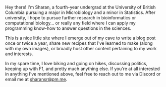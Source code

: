 Hey there! I'm Sharan, a fourth-year undergrad at the University of British Columbia pursuing a major in Microbiology and a minor in Statistics. After university, I hope to pursue further research in bioinformatics or computational biology... or really any field where I can apply my programming know-how to answer questions in the sciences.

This is a nice little site where I emerge out of my cave to write a blog post once or twice a year, share new recipes that I've learned to make (along with my own images), or broadly host other content pertaining to my work and interests.

In my spare time, I love biking and going on hikes, discussing politics, keeping up with F1, and pretty much anything else. If you're at all interested in anything I've mentioned above, feel free to reach out to me via Discord or email me at [sharansr@pm.me](mailto:sharansr@pm.me).